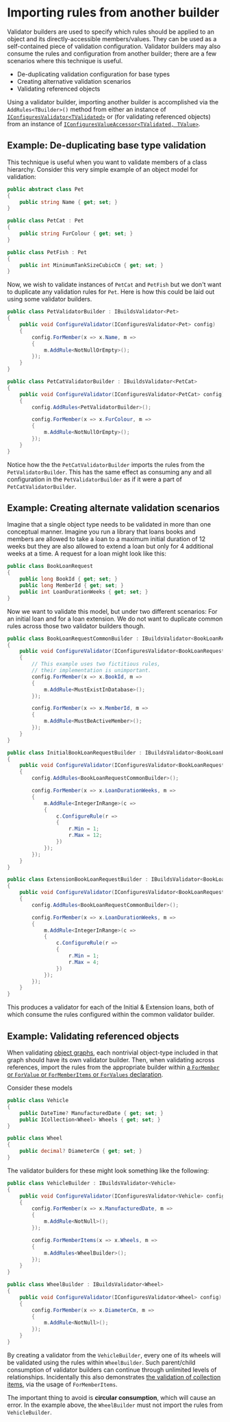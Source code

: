 # Importing rules from another builder

Validator builders are used to specify which rules should be applied to an object and its directly-accessible members/values.
They can be used as a self-contained piece of validation configuration.
Validator builders may also consume the rules and configuration from another builder; there are a few scenarios where this technique is useful.

* De-duplicating validation configuration for base types
* Creating alternative validation scenarios
* Validating referenced objects

Using a validator builder, importing another builder is accomplished via the `AddRules<TBuilder>()` method from either an instance of [`IConfiguresValidator<TValidated>`] or (for validating referenced objects) from an instance of [`IConfiguresValueAccessor<TValidated, TValue>`].

[`IConfiguresValidator<TValidated>`]:xref:CSF.Validation.ValidatorBuilding.IConfiguresValidator`1.AddRules``1
[`IConfiguresValueAccessor<TValidated, TValue>`]:xref:CSF.Validation.ValidatorBuilding.IConfiguresValueAccessor`2.AddRules``1

## Example: De-duplicating base type validation

This technique is useful when you want to validate members of a class hierarchy.
Consider this very simple example of an object model for validation:

```csharp
public abstract class Pet
{
    public string Name { get; set; }
}

public class PetCat : Pet
{
    public string FurColour { get; set; }
}

public class PetFish : Pet
{
    public int MinimumTankSizeCubicCm { get; set; }
}
```

Now, we wish to validate instances of `PetCat` and `PetFish` but we don't want to duplicate any validation rules for `Pet`.
Here is how this could be laid out using some validator builders.

```csharp
public class PetValidatorBuilder : IBuildsValidator<Pet>
{
    public void ConfigureValidator(IConfiguresValidator<Pet> config)
    {
        config.ForMember(x => x.Name, m =>
        {
            m.AddRule<NotNullOrEmpty>();
        });
    }
}

public class PetCatValidatorBuilder : IBuildsValidator<PetCat>
{
    public void ConfigureValidator(IConfiguresValidator<PetCat> config)
    {
        config.AddRules<PetValidatorBuilder>();

        config.ForMember(x => x.FurColour, m =>
        {
            m.AddRule<NotNullOrEmpty>();
        });
    }
}
```

Notice how the the `PetCatValidatorBuilder` imports the rules from the `PetValidatorBuilder`.
This has the same effect as consuming any and all configuration in the `PetValidatorBuilder` as if it were a part of `PetCatValidatorBuilder`.

## Example: Creating alternate validation scenarios

Imagine that a single object type needs to be validated in more than one conceptual manner.
Imagine you run a library that loans books and members are allowed to take a loan to a maximum initial duration of 12 weeks but they are also allowed to extend a loan but only for 4 additional weeks at a time.
A request for a loan might look like this:

```csharp
public class BookLoanRequest
{
    public long BookId { get; set; }
    public long MemberId { get; set; }
    public int LoanDurationWeeks { get; set; }
}
```

Now we want to validate this model, but under two different scenarios: For an initial loan and for a loan extension.
We do not want to duplicate common rules across those two validator builders though.

```csharp
public class BookLoanRequestCommonBuilder : IBuildsValidator<BookLoanRequest>
{
    public void ConfigureValidator(IConfiguresValidator<BookLoanRequest> config)
    {
        // This example uses two fictitious rules,
        // their implementation is unimportant.
        config.ForMember(x => x.BookId, m =>
        {
            m.AddRule<MustExistInDatabase>();
        });

        config.ForMember(x => x.MemberId, m =>
        {
            m.AddRule<MustBeActiveMember>();
        });
    }
}

public class InitialBookLoanRequestBuilder : IBuildsValidator<BookLoanRequest>
{
    public void ConfigureValidator(IConfiguresValidator<BookLoanRequest> config)
    {
        config.AddRules<BookLoanRequestCommonBuilder>();

        config.ForMember(x => x.LoanDurationWeeks, m =>
        {
            m.AddRule<IntegerInRange>(c =>
            {
                c.ConfigureRule(r =>
                {
                    r.Min = 1;
                    r.Max = 12;
                })
            });
        });
    }
}

public class ExtensionBookLoanRequestBuilder : IBuildsValidator<BookLoanRequest>
{
    public void ConfigureValidator(IConfiguresValidator<BookLoanRequest> config)
    {
        config.AddRules<BookLoanRequestCommonBuilder>();

        config.ForMember(x => x.LoanDurationWeeks, m =>
        {
            m.AddRule<IntegerInRange>(c =>
            {
                c.ConfigureRule(r =>
                {
                    r.Min = 1;
                    r.Max = 4;
                })
            });
        });
    }
}
```

This produces a validator for each of the Initial & Extension loans, both of which consume the rules configured within the common validator builder.

## Example: Validating referenced objects

When validating [object graphs], each nontrivial object-type included in that graph should have its own validator builder.
Then, when validating across references, import the rules from the appropriate builder within [a `ForMember` or `ForValue` or `ForMemberItems` or `ForValues` declaration].

Consider these models

```csharp
public class Vehicle
{
    public DateTime? ManufacturedDate { get; set; }
    public ICollection<Wheel> Wheels { get; set; }
}

public class Wheel
{
    public decimal? DiameterCm { get; set; }
}
```

The validator builders for these might look something like the following:

```csharp
public class VehicleBuilder : IBuildsValidator<Vehicle>
{
    public void ConfigureValidator(IConfiguresValidator<Vehicle> config)
    {
        config.ForMember(x => x.ManufacturedDate, m =>
        {
            m.AddRule<NotNull>();
        });

        config.ForMemberItems(x => x.Wheels, m =>
        {
            m.AddRules<WheelBuilder>();
        });
    }
}

public class WheelBuilder : IBuildsValidator<Wheel>
{
    public void ConfigureValidator(IConfiguresValidator<Wheel> config)
    {
        config.ForMember(x => x.DiameterCm, m =>
        {
            m.AddRule<NotNull>();
        });
    }
}
```

By creating a validator from the `VehicleBuilder`, every one of its wheels will be validated using the rules within `WheelBuilder`.
Such parent/child consumption of validator builders can continue through unlimited levels of relationships.
Incidentally this also demonstrates [the validation of collection items], via the usage of `ForMemberItems`.

The important thing to avoid is **circular consumption**, which will cause an error.
In the example above, the `WheelBuilder` must not import the rules from `VehicleBuilder`.

[object graphs]:https://en.wikipedia.org/wiki/Object_graph
[a `ForMember` or `ForValue` or `ForMemberItems` or `ForValues` declaration]:xref:CSF.Validation.ValidatorBuilding.IConfiguresValidator`1
[the validation of collection items]:ValidatingCollectionItems.md